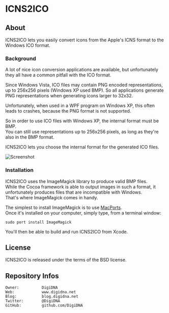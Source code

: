 ICNS2ICO
========

About
-----

ICNS2ICO lets you easily convert icons from the Apple's ICNS format to the Windows ICO format.

### Background

A lot of nice icon conversion applications are available, but unfortunately they all have a common pitfall with the ICO format.

Since Windows Vista, ICO files may contain PNG encoded representations, up to 256x256 pixels (Windows XP used BMP).  So all applications generate PNG representations when generating icons larger to 32x32.

Unfortunately, when used in a WPF program on Windows XP, this often leads to crashes, because the PNG format is not supported.

So in order to use ICO files with Windows XP, the internal format must be BMP.  
You can still use representations up to 256x256 pixels, as long as they're also in the BMP format.

ICNS2ICO lets you choose the internal format for the generated ICO files.

![Screenshot](http://www.xs-labs.com/uploads/image/misc/icns2ico.png)

### Installation

ICNS2ICO uses the ImageMagick library to produce valid BMP files.  
While the Cocoa framework is able to output images in such a format, it unfortunately produces files that are incompatible with Windows.  
That's where ImageMagick comes in handy.

The simplest to install ImageMagick is to use [MacPorts](http://www.macports.org).  
Once it's installed on your computer, simply type, from a terminal window:

    sudo port install ImageMagick
    
You'll then be able to build and run ICNS2ICO from Xcode.

License
-------

ICNS2ICO is released under the terms of the BSD license.

Repository Infos
----------------

    Owner:			DigiDNA
    Web:			www.digidna.net
    Blog:			blog.digidna.net
    Twitter:		@DigiDNA
    GitHub:			github.com/DigiDNA
